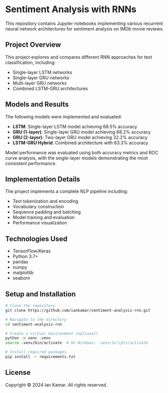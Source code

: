 # Sentiment Analysis with RNNs

This repository contains Jupyter notebooks implementing various recurrent neural network architectures for sentiment analysis on IMDb movie reviews.

## Project Overview

This project explores and compares different RNN approaches for text classification, including:
- Single-layer LSTM networks
- Single-layer GRU networks
- Multi-layer GRU networks
- Combined LSTM-GRU architectures

## Models and Results

The following models were implemented and evaluated:
- **LSTM**: Single-layer LSTM model achieving 68.5% accuracy
- **GRU (1-layer)**: Single-layer GRU model achieving 68.2% accuracy
- **GRU (2-layer)**: Two-layer GRU model achieving 32.2% accuracy
- **LSTM-GRU Hybrid**: Combined architecture with 63.3% accuracy

Model performance was evaluated using both accuracy metrics and ROC curve analysis, with the single-layer models demonstrating the most consistent performance.

## Implementation Details

The project implements a complete NLP pipeline including:
- Text tokenization and encoding
- Vocabulary construction
- Sequence padding and batching
- Model training and evaluation
- Performance visualization

## Technologies Used

- TensorFlow/Keras
- Python 3.7+
- pandas
- numpy
- matplotlib
- seaborn

## Setup and Installation

```bash
# Clone the repository
git clone https://github.com/iankamar/sentiment-analysis-rnn.git

# Navigate to the directory
cd sentiment-analysis-rnn

# Create a virtual environment (optional)
python -m venv .venv
source .venv/bin/activate  # On Windows: .venv\Scripts\activate

# Install required packages
pip install -r requirements.txt

```
## License
Copyright © 2024 Ian Kamar. All rights reserved.
